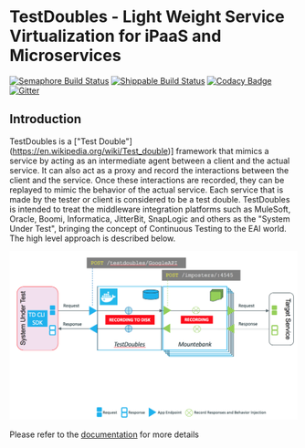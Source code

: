 # TestDoubles - Light Weight Service Virtualization for iPaaS and Microservices #

[![Semaphore Build Status](https://semaphoreci.com/api/v1/projects/d1ad526b-97bc-444f-bb36-e208b3e94006/534914/badge.svg)](https://semaphoreci.com/rraheja/testdoubles)
[![Shippable Build Status](https://img.shields.io/shippable/55ca3b65edd7f2c0529fcfe3.svg)](https://app.shippable.com/projects/55ca3b65edd7f2c0529fcfe3)
[![Codacy Badge](https://www.codacy.com/project/badge/b8c86c3745724a5a9e0ff07bab6a3fcc)](https://www.codacy.com)
[![Gitter](https://badges.gitter.im/Join%20Chat.svg)](https://gitter.im/DevTestSolutions/TestDoubles?utm_source=badge&utm_medium=badge&utm_campaign=pr-badge)

## Introduction ##

TestDoubles is a ["Test Double"] (https://en.wikipedia.org/wiki/Test_double)] framework that mimics a service by acting as an intermediate agent between a client and the actual service. It can also act as a proxy and record the interactions between the client and the service. Once these interactions are recorded, they can be replayed to mimic the behavior of the actual service. Each service that is made by the tester or client is considered to be a test double. TestDoubles is intended to treat the middleware integration platforms such as MuleSoft, Oracle, Boomi, Informatica, JitterBit, SnapLogic and others as the "System Under Test", bringing the concept of Continuous Testing to the EAI world. The high level approach is described below.

![Test Double Architecture.png](/documentation/images/0-testdoubles.png)

Please refer to the [documentation](/documentation/index.md) for more details
